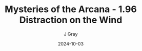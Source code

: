 ---
title: 'Mysteries of the Arcana - 1.96 Distraction on the Wind'
alt: 'Mysteries of the Arcana'
date: '2024-10-03'
author: 'J Gray'
artist: 'Keira'
---